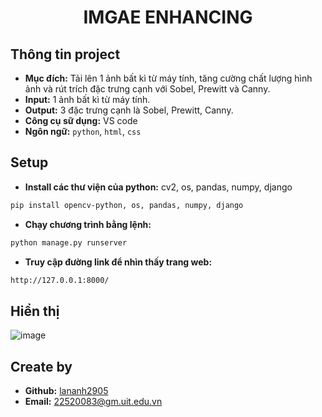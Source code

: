 <h1 align="center"><b>IMGAE ENHANCING</b></h1>

## Thông tin project

* **Mục đích:** Tải lên 1 ảnh bất kì từ máy tính, tăng cường chất lượng hình ảnh và rút trích đặc trưng cạnh với Sobel, Prewitt và Canny.
* **Input:** 1 ảnh bất kì từ máy tính.
* **Output:** 3 đặc trưng cạnh là Sobel, Prewitt, Canny.
* **Công cụ sữ dụng:** VS code
* **Ngôn ngữ:** `python`, `html`, `css`

## Setup

* **Install các thư viện của python:** cv2, os, pandas, numpy, django
```bash
pip install opencv-python, os, pandas, numpy, django
```

* **Chạy chương trình bằng lệnh:**
```bash
python manage.py runserver
```

* **Truy cập đường link để nhìn thấy trang web:**
```bash
http://127.0.0.1:8000/
```

## Hiển thị
![image](https://github.com/user-attachments/assets/7158d7fd-511a-49bb-b946-ba46366d7829)

## Create by

* **Github:** [lananh2905](https://github.com/lananh2905)
* **Email:** 22520083@gm.uit.edu.vn

